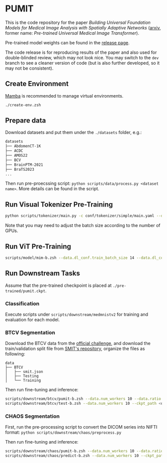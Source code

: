 # PUMIT

This is the code repository for the paper *Building Universal Foundation Models for Medical Image Analysis with Spatially Adaptive Networks* ([arxiv](https://arxiv.org/abs/2312.07630), former name: *Pre-trained Universal Medical Image Transformer*).

Pre-trained model weights can be found in the [release page](https://github.com/function2-llx/PUMIT/releases/tag/v1).

The code release is for reproducing results of the paper and also used for double-blinded review, which may not look nice. You may switch to the `dev` branch to see a cleaner version of code (but is also further developed, so it may not be consistent).

## Create Environment

[Mamba](https://mamba.readthedocs.io) is recommended to manage virtual environments. 

```zsh
./create-env.zsh
```

## Prepare data

Download datasets and put them under the `./datasets` folder, e.g.:

```zsh
datasets
├── AbdomenCT-1K
├── ACDC
├── AMOS22
├── BCV
├── BrainPTM-2021
├── BraTS2023
...
```

Then run pre-proecssing script: `python scripts/data/process.py <dataset name>`. More details can be found in the script.
## Run Visual Tokenizer Pre-Training

```zsh
python scripts/tokenizer/main.py -c conf/tokenizer/simple/main.yaml --data.dl_conf.train_batch_size 8 --data.dl_conf.num_workers 10 --training.benchmark true --model.quantize.mode soft --model.quantize.num_embeddings 1024 --loss.entropy_weight 1 --loss.quant_weight 0.03
```

Note that you may need to adjust the batch size according to the number of GPUs.

## Run ViT Pre-Training

```zsh
scripts/model/mim-b.zsh --data.dl_conf.train_batch_size 14 --data.dl_conf.num_workers 10 --model.tokenizer.path <tokenizer checkpoit path>
```

## Run Downstream Tasks

Assume that the pre-trained checkpoint is placed at `./pre-trained/pumit.ckpt`.

### Classification

Execute scripts under `scripts/downstream/medmnistv2` for training and evaluation for each model.

### BTCV Segmentation

Download the BTCV data from the [official challenge](https://www.synapse.org/#!Synapse:syn3193805), and download the train/validation split file from [SMIT's repository](https://github.com/The-Veeraraghavan-Lab/SMIT/blob/5d81399010dcf8c03a944544dc42b62603075b13/dataset/dataset_0.json), organize the files as following: 

```plain
data
├── BTCV
│   ├── smit.json
│   ├── Testing
│   └── Training
```

Then run fine-tuning and inference:

```zsh
scripts/downstream/btcv/pumit-b.zsh --data.num_workers 10 --data.ratio 1 --trainer.logger.name pumit-b --data.train_batch_size 4
scripts/downstream/btcv/test-b.zsh --data.num_workers 10 --ckpt_path <output checkpoint path> --trainer.logger.name pumit-b
```

### CHAOS Segmentation

First, run the pre-processing script to convert the DICOM series into NIFTI format: `python scripts/downstream/chaos/preprocess.py`

Then run fine-tuning and inference:

```zsh
scripts/downstream/chaos/pumit-b.zsh --data.num_workers 10 --data.ratio 1 --trainer.logger.name pumit-b --data.train_batch_size 8
scripts/downstream/chaos/predict-b.zsh --data.num_workers 10 --ckpt_path <output checkpoint path> --trainer.logger.name pumit-b
```
